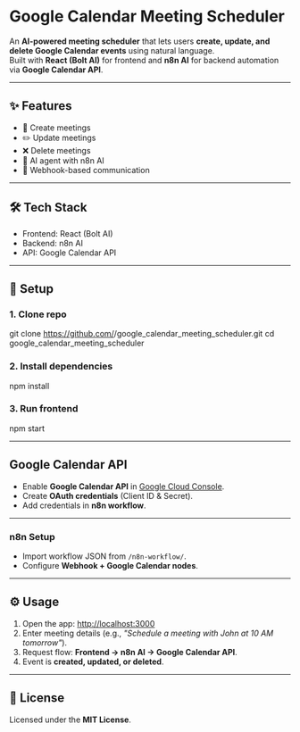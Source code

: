 # Google Calendar Meeting Scheduler  

An **AI-powered meeting scheduler** that lets users **create, update, and delete Google Calendar events** using natural language.  
Built with **React (Bolt AI)** for frontend and **n8n AI** for backend automation via **Google Calendar API**.  

---

## ✨ Features  
- 📅 Create meetings  
- ✏️ Update meetings  
- ❌ Delete meetings  
- 🤖 AI agent with n8n AI  
- 🔗 Webhook-based communication  

---

## 🛠️ Tech Stack  
- Frontend: React (Bolt AI)  
- Backend: n8n AI  
- API: Google Calendar API  

---

## 🚀 Setup  

### 1. Clone repo
git clone https://github.com/<your-username>/google_calendar_meeting_scheduler.git
cd google_calendar_meeting_scheduler

### 2. Install dependencies
npm install

### 3. Run frontend
npm start

---

## Google Calendar API  
- Enable **Google Calendar API** in [Google Cloud Console](https://console.cloud.google.com/).  
- Create **OAuth credentials** (Client ID & Secret).  
- Add credentials in **n8n workflow**.  

---

### n8n Setup  
- Import workflow JSON from `/n8n-workflow/`.  
- Configure **Webhook + Google Calendar nodes**.  

---

## ⚙️ Usage  
1. Open the app: [http://localhost:3000](http://localhost:3000)  
2. Enter meeting details (e.g., *"Schedule a meeting with John at 10 AM tomorrow"*).  
3. Request flow: **Frontend → n8n AI → Google Calendar API**.  
4. Event is **created, updated, or deleted**.  

---

## 📜 License  
Licensed under the **MIT License**.  

